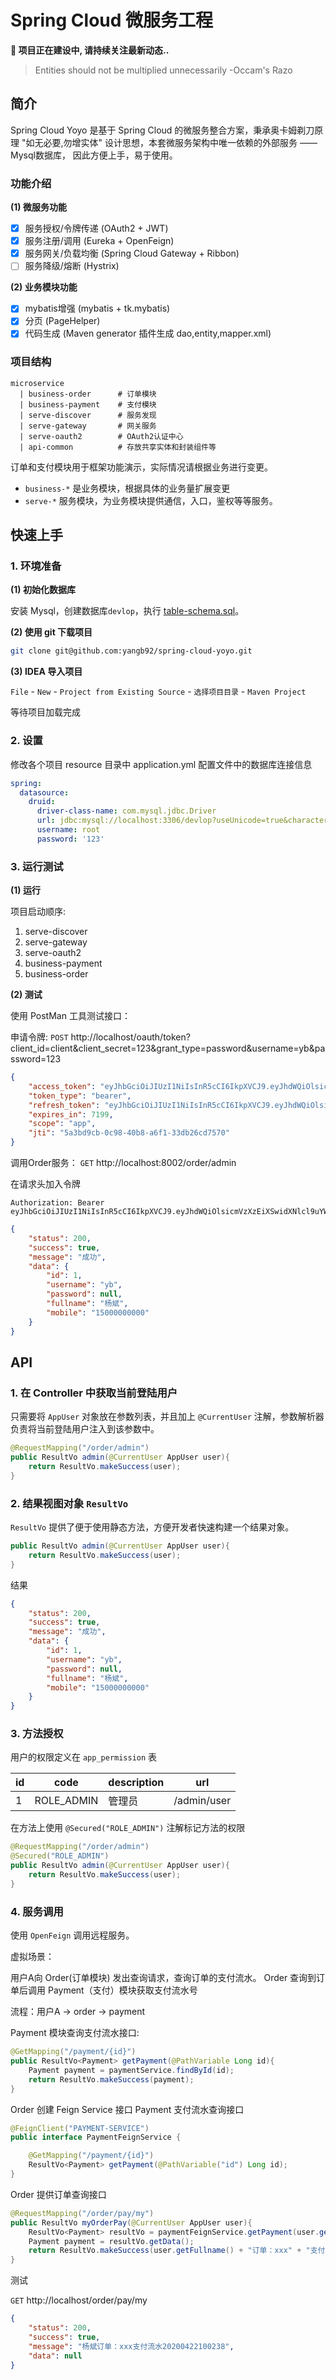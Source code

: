 # Spring Cloud 微服务工程

**:construction: 项目正在建设中, 请持续关注最新动态..**

> Entities should not be multiplied unnecessarily -Occam's Razo 

## 简介

Spring Cloud Yoyo 是基于 Spring Cloud 的微服务整合方案，秉承奥卡姆剃刀原理 "如无必要,勿增实体" 设计思想，本套微服务架构中唯一依赖的外部服务 —— Mysql数据库，
因此方便上手，易于使用。

### 功能介绍

**(1) 微服务功能**
* [x] 服务授权/令牌传递 (OAuth2 + JWT)
* [x] 服务注册/调用 (Eureka + OpenFeign)
* [x] 服务网关/负载均衡 (Spring Cloud Gateway + Ribbon)
* [ ] 服务降级/熔断 (Hystrix)

**(2) 业务模块功能**
* [x] mybatis增强 (mybatis + tk.mybatis)
* [x] 分页 (PageHelper)
* [x] 代码生成 (Maven generator 插件生成 dao,entity,mapper.xml)

### 项目结构

```
microservice
  | business-order      # 订单模块
  | business-payment    # 支付模块
  | serve-discover      # 服务发现
  | serve-gateway       # 网关服务
  | serve-oauth2        # OAuth2认证中心
  | api-common          # 存放共享实体和封装组件等
```
订单和支付模块用于框架功能演示，实际情况请根据业务进行变更。

* `business-*` 是业务模块，根据具体的业务量扩展变更
* `serve-*` 服务模块，为业务模块提供通信，入口，鉴权等等服务。

## 快速上手

### 1. 环境准备

**(1) 初始化数据库**

安装 Mysql，创建数据库`devlop`，执行 [table-schema.sql](docs/table-schema.sql)。

**(2) 使用 git 下载项目**

```bash
git clone git@github.com:yangb92/spring-cloud-yoyo.git
```

**(3) IDEA 导入项目**

`File` - `New` - `Project from Existing Source` - `选择项目目录` - `Maven Project` 

等待项目加载完成

### 2. 设置

修改各个项目 resource 目录中 application.yml 配置文件中的数据库连接信息

```yaml
spring:
  datasource:
    druid:
      driver-class-name: com.mysql.jdbc.Driver
      url: jdbc:mysql://localhost:3306/devlop?useUnicode=true&characterEncoding=utf-8&useSSL=false&serverTimezone=UTC
      username: root
      password: '123'
```

### 3. 运行测试

**(1) 运行**

项目启动顺序:

1. serve-discover
2. serve-gateway
3. serve-oauth2
4. business-payment
5. business-order

**(2) 测试**

使用 PostMan 工具测试接口：

申请令牌: `POST` http://localhost/oauth/token?client_id=client&client_secret=123&grant_type=password&username=yb&password=123

```json
{
    "access_token": "eyJhbGciOiJIUzI1NiIsInR5cCI6IkpXVCJ9.eyJhdWQiOlsicmVzXzEiXSwidXNlcl9uYW1lIjoie1wiZnVsbG5hbWVcIjpcIuadqOaWjFwiLFwiaWRcIjoxLFwibW9iaWxlXCI6XCIxNTAwMDAwMDAwMFwiLFwidXNlcm5hbWVcIjpcInliXCJ9Iiwic2NvcGUiOlsiYXBwIl0sImV4cCI6MTU4Nzc4NDM0NywiYXV0aG9yaXRpZXMiOlsiUk9MRV9BRE1JTiJdLCJqdGkiOiI1YTNiZDljYi0wYzk4LTQwYjgtYTZmMS0zM2RiMjZjZDc1NzAiLCJjbGllbnRfaWQiOiJjbGllbnQifQ.BmaafjwbBTJAZDJWDKHbiSs0B1AuE3wUKMVrMBpKE2s",
    "token_type": "bearer",
    "refresh_token": "eyJhbGciOiJIUzI1NiIsInR5cCI6IkpXVCJ9.eyJhdWQiOlsicmVzXzEiXSwidXNlcl9uYW1lIjoie1wiZnVsbG5hbWVcIjpcIuadqOaWjFwiLFwiaWRcIjoxLFwibW9iaWxlXCI6XCIxNTAwMDAwMDAwMFwiLFwidXNlcm5hbWVcIjpcInliXCJ9Iiwic2NvcGUiOlsiYXBwIl0sImF0aSI6IjVhM2JkOWNiLTBjOTgtNDBiOC1hNmYxLTMzZGIyNmNkNzU3MCIsImV4cCI6MTU4ODAzNjM0NywiYXV0aG9yaXRpZXMiOlsiUk9MRV9BRE1JTiJdLCJqdGkiOiIyYzcyNTRhYS1jOTBjLTQ0NzgtYWQ3My03NTU2OWI2NTcwZWQiLCJjbGllbnRfaWQiOiJjbGllbnQifQ.EmFeyQWhQbiLmfUYKSqyt6d5IbKhyIMAHr7oE3Ou-nI",
    "expires_in": 7199,
    "scope": "app",
    "jti": "5a3bd9cb-0c98-40b8-a6f1-33db26cd7570"
}
```

调用Order服务： `GET` http://localhost:8002/order/admin

在请求头加入令牌
```
Authorization: Bearer eyJhbGciOiJIUzI1NiIsInR5cCI6IkpXVCJ9.eyJhdWQiOlsicmVzXzEiXSwidXNlcl9uYW1lIjoie1wiZnVsbG5hbWVcIjpcIuadqOaWjFwiLFwiaWRcIjoxLFwibW9iaWxlXCI6XCIxNTAwMDAwMDAwMFwiLFwidXNlcm5hbWVcIjpcInliXCJ9Iiwic2NvcGUiOlsiYXBwIl0sImV4cCI6MTU4Nzc4NDM0NywiYXV0aG9yaXRpZXMiOlsiUk9MRV9BRE1JTiJdLCJqdGkiOiI1YTNiZDljYi0wYzk4LTQwYjgtYTZmMS0zM2RiMjZjZDc1NzAiLCJjbGllbnRfaWQiOiJjbGllbnQifQ.BmaafjwbBTJAZDJWDKHbiSs0B1AuE3wUKMVrMBpKE2s
```

```json
{
    "status": 200,
    "success": true,
    "message": "成功",
    "data": {
        "id": 1,
        "username": "yb",
        "password": null,
        "fullname": "杨斌",
        "mobile": "15000000000"
    }
}
```
## API

### 1. 在 Controller 中获取当前登陆用户

只需要将 `AppUser` 对象放在参数列表，并且加上 `@CurrentUser` 注解，参数解析器负责将当前登陆用户注入到该参数中。
```java
@RequestMapping("/order/admin")
public ResultVo admin(@CurrentUser AppUser user){
    return ResultVo.makeSuccess(user);
}
```

### 2. 结果视图对象 `ResultVo`

`ResultVo` 提供了便于使用静态方法，方便开发者快速构建一个结果对象。
```java
public ResultVo admin(@CurrentUser AppUser user){
    return ResultVo.makeSuccess(user);
}
```
结果
```json
{
    "status": 200,
    "success": true,
    "message": "成功",
    "data": {
        "id": 1,
        "username": "yb",
        "password": null,
        "fullname": "杨斌",
        "mobile": "15000000000"
    }
}
```

### 3. 方法授权

用户的权限定义在 `app_permission` 表

|id|code|description|url|
|---|---|---|---|
|1|ROLE_ADMIN|管理员|/admin/user|

在方法上使用 `@Secured("ROLE_ADMIN")` 注解标记方法的权限
```java
@RequestMapping("/order/admin")
@Secured("ROLE_ADMIN")
public ResultVo admin(@CurrentUser AppUser user){
    return ResultVo.makeSuccess(user);
}
```

### 4. 服务调用

使用 `OpenFeign` 调用远程服务。

虚拟场景： 

用户A向 Order(订单模块) 发出查询请求，查询订单的支付流水。 Order 查询到订单后调用 Payment（支付）模块获取支付流水号

流程：用户A -> order -> payment

Payment 模块查询支付流水接口:
```java
@GetMapping("/payment/{id}")
public ResultVo<Payment> getPayment(@PathVariable Long id){
    Payment payment = paymentService.findById(id);
    return ResultVo.makeSuccess(payment);
}
```
Order 创建 Feign Service 接口 Payment 支付流水查询接口
```java
@FeignClient("PAYMENT-SERVICE")
public interface PaymentFeignService {

    @GetMapping("/payment/{id}")
    ResultVo<Payment> getPayment(@PathVariable("id") Long id);
}
```
Order 提供订单查询接口
```java
@RequestMapping("/order/pay/my")
public ResultVo myOrderPay(@CurrentUser AppUser user){
    ResultVo<Payment> resultVo = paymentFeignService.getPayment(user.getId().longValue());
    Payment payment = resultVo.getData();
    return ResultVo.makeSuccess(user.getFullname() + "订单：xxx" + "支付流水" + payment.getSerial());
}
```

测试

`GET` http://localhost/order/pay/my

```json
{
    "status": 200,
    "success": true,
    "message": "杨斌订单：xxx支付流水20200422100238",
    "data": null
}
```
